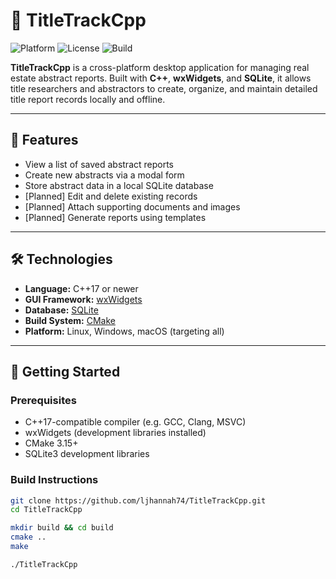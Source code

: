 # 🧾 TitleTrackCpp
![Platform](https://img.shields.io/badge/platform-linux%20%7C%20windows-lightgrey)
![License](https://img.shields.io/github/license/ljhannah74/TitleTrackCpp)
![Build](https://img.shields.io/github/actions/workflow/status/ljhannah74/TitleTrackCpp/build.yml?label=build)

**TitleTrackCpp** is a cross-platform desktop application for managing real estate abstract reports. Built with **C++**, **wxWidgets**, and **SQLite**, it allows title researchers and abstractors to create, organize, and maintain detailed title report records locally and offline.

---

## 🎯 Features

- View a list of saved abstract reports
- Create new abstracts via a modal form
- Store abstract data in a local SQLite database
- [Planned] Edit and delete existing records
- [Planned] Attach supporting documents and images
- [Planned] Generate reports using templates

---

## 🛠️ Technologies

- **Language:** C++17 or newer
- **GUI Framework:** [wxWidgets](https://www.wxwidgets.org/)
- **Database:** [SQLite](https://www.sqlite.org/)
- **Build System:** [CMake](https://cmake.org/)
- **Platform:** Linux, Windows, macOS (targeting all)

---

## 🚀 Getting Started

### Prerequisites

- C++17-compatible compiler (e.g. GCC, Clang, MSVC)
- wxWidgets (development libraries installed)
- CMake 3.15+
- SQLite3 development libraries

### Build Instructions

```bash
git clone https://github.com/ljhannah74/TitleTrackCpp.git
cd TitleTrackCpp

mkdir build && cd build
cmake ..
make

./TitleTrackCpp
